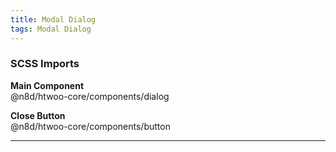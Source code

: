 ```yaml
---
title: Modal Dialog
tags: Modal Dialog
---
```


### SCSS Imports

**Main Component**\
@n8d/htwoo-core/components/dialog

**Close Button**\
@n8d/htwoo-core/components/button

***